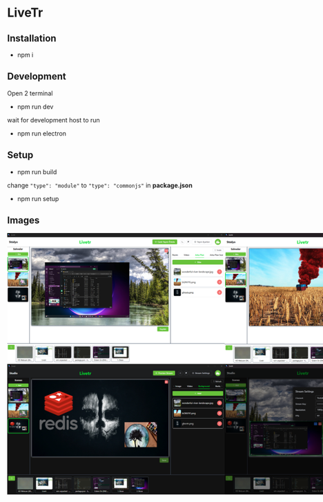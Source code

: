 # LiveTr

## Installation

- npm i

## Development

Open 2 terminal

- npm run dev

wait for development host to run

- npm run electron

## Setup

- npm run build

change `"type": "module"` to `"type": "commonjs"` in **package.json**

- npm run setup

## Images
<div style="display:flex">
  <img src="./doc/LiveTr-1.png" />
  <img src="./doc/LiveTr-2.png" />
</div>
<div style="display:flex">
  <img src="./doc/LiveTr-3.png" />
  <img src="./doc/LiveTr-4.png" />
</div>